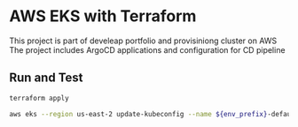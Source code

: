 # AWS EKS with Terraform
This project is part of develeap portfolio and provisiniong cluster on AWS
The project includes ArgoCD applications and configuration for CD pipeline 


## Run and Test

```bash
terraform apply
```
```bash
aws eks --region us-east-2 update-kubeconfig --name ${env_prefix}-default_cluster
```
